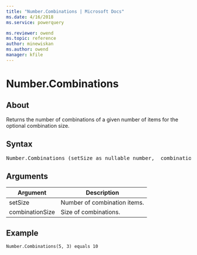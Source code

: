 ```yaml
---
title: "Number.Combinations | Microsoft Docs"
ms.date: 4/16/2018
ms.service: powerquery

ms.reviewer: owend
ms.topic: reference
author: minewiskan
ms.author: owend
manager: kfile
---
```

# Number.Combinations

  
## About  
Returns the number of combinations of a given number of items for the optional combination size.  
  
## Syntax

<pre>
Number.Combinations (setSize as nullable number,  combinationSize as nullable number)  as nullable number  
</pre>
  
## Arguments  
  
|Argument|Description|  
|------------|---------------|  
|setSize|Number of combination items.|  
|combinationSize|Size of combinations.|  
  
## Example  
  
```powerquery-m
Number.Combinations(5, 3) equals 10  
```  
